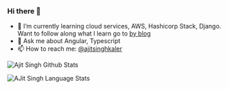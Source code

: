 ### Hi there 👋
<p>

- 🌱 I’m currently learning cloud services, AWS, Hashicorp Stack, Django. Want to follow along what I learn go to [by blog](https://ajitblogs.com/)
- 💬 Ask me about Angular, Typescript
- 📫 How to reach me: [@ajitsinghkaler](https://twitter.com/ajitsinghkaler)

</p>

![Ajit Singh Github Stats](https://github-readme-stats.vercel.app/api?username=ajitsinghkaler&show_icons=true&include_all_commits=true&theme=radical)

![AJit Singh Language Stats](https://github-readme-stats.anuraghazra1.vercel.app/api/top-langs/?username=ajitsinghkaler&layout=compact&theme=radical)

